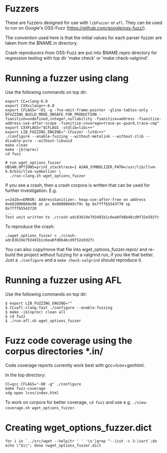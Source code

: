 # Fuzzers

These are fuzzers designed for use with `libFuzzer` or `afl`. They can
be used to run on Google's OSS-Fuzz (https://github.com/google/oss-fuzz/).

The convention used here is that the initial values for each parser fuzzer
are taken from the $NAME.in directory.

Crash reproducers from OSS-Fuzz are put into $NAME.repro directory for
regression testing with top dir 'make check' or 'make check-valgrind'.


# Running a fuzzer using clang

Use the following commands on top dir:
```
export CC=clang-6.0
export CXX=clang++-6.0
export CFLAGS="-O1 -g -fno-omit-frame-pointer -gline-tables-only -DFUZZING_BUILD_MODE_UNSAFE_FOR_PRODUCTION -fsanitize=undefined,integer,nullability -fsanitize=address -fsanitize-address-use-after-scope -fsanitize-coverage=trace-pc-guard,trace-cmp"
export CXXFLAGS="$CFLAGS -stdlib=libc++"
export LIB_FUZZING_ENGINE="-lFuzzer -lstdc++"
./configure --enable-fuzzing --without-metalink --without-zlib --disable-pcre --without-libuuid
make clean
make -j$(nproc)
cd fuzz

# run wget_options_fuzzer
UBSAN_OPTIONS=print_stacktrace=1 ASAN_SYMBOLIZER_PATH=/usr/lib/llvm-6.0/bin/llvm-symbolizer \
  ./run-clang.sh wget_options_fuzzer
```

If you see a crash, then a crash corpora is written that can be used for further
investigation. E.g.
```
==2410==ERROR: AddressSanitizer: heap-use-after-free on address 0x602000004e90 at pc 0x00000049cf9c bp 0x7fffb5543f70 sp 0x7fffb5543720
...
Test unit written to ./crash-adc83b19e793491b1c6ea0fd8b46cd9f32e592fc
```

To reproduce the crash:
```
./wget_options_fuzzer < ./crash-adc83b19e793491b1c6ea0fd8b46cd9f32e592fc
```

You can also copy/move that file into wget_options_fuzzer.repro/
and re-build the project without fuzzing for a valgrind run, if you like that better.
Just a `./configure` and a `make check-valgrind` should reproduce it.


# Running a fuzzer using AFL

Use the following commands on top dir:

```
$ export LIB_FUZZING_ENGINE=""
$ CC=afl-clang-fast ./configure --enable-fuzzing
$ make -j$(nproc) clean all
$ cd fuzz
$ ./run-afl.sh wget_options_fuzzer
```

# Fuzz code coverage using the corpus directories *.in/

Code coverage reports currently work best with gcc+lcov+genhtml.

In the top directory:
```
CC=gcc CFLAGS="-O0 -g" ./configure
make fuzz-coverage
xdg-open lcov/index.html
```

To work on corpora for better coverage, `cd fuzz` and use e.g.
`./view-coverage.sh wget_options_fuzzer`.


# Creating wget_options_fuzzer.dict

```
for i in `../src/wget --help|tr ' ' '\n'|grep ^--|cut -c 3-|sort`;do echo \"$i\"; done >wget_options_fuzzer.dict
```
